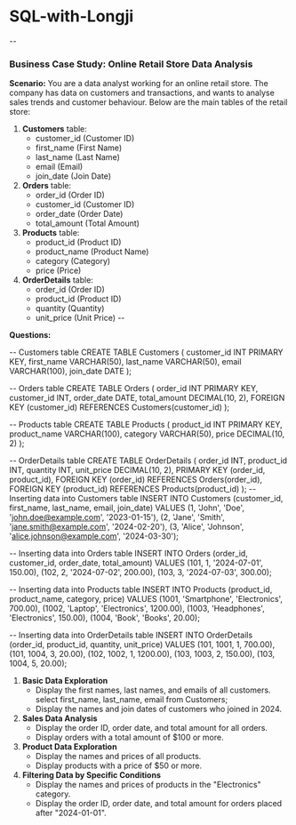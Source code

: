 # SQL-with-Longji
--
### Business Case Study: Online Retail Store Data Analysis

**Scenario:**
You are a data analyst working for an online retail store. The company has data on customers and transactions, and wants to analyse sales trends and customer behaviour. Below are the main tables of the retail store:

1. **Customers** table:
    - customer_id (Customer ID)
    - first_name (First Name)
    - last_name (Last Name)
    - email (Email)
    - join_date (Join Date)
2. **Orders** table:
    - order_id (Order ID)
    - customer_id (Customer ID)
    - order_date (Order Date)
    - total_amount (Total Amount)
3. **Products** table:
    - product_id (Product ID)
    - product_name (Product Name)
    - category (Category)
    - price (Price)
4. **OrderDetails** table:
    - order_id (Order ID)
    - product_id (Product ID)
    - quantity (Quantity)
    - unit_price (Unit Price)
--

**Questions:**

-- Customers table
CREATE TABLE Customers (
    customer_id INT PRIMARY KEY,
    first_name VARCHAR(50),
    last_name VARCHAR(50),
    email VARCHAR(100),
    join_date DATE
);

-- Orders table
CREATE TABLE Orders (
    order_id INT PRIMARY KEY,
    customer_id INT,
    order_date DATE,
    total_amount DECIMAL(10, 2),
    FOREIGN KEY (customer_id) REFERENCES Customers(customer_id)
);

-- Products table
CREATE TABLE Products (
    product_id INT PRIMARY KEY,
    product_name VARCHAR(100),
    category VARCHAR(50),
    price DECIMAL(10, 2)
);

-- OrderDetails table
CREATE TABLE OrderDetails (
    order_id INT,
    product_id INT,
    quantity INT,
    unit_price DECIMAL(10, 2),
    PRIMARY KEY (order_id, product_id),
    FOREIGN KEY (order_id) REFERENCES Orders(order_id),
    FOREIGN KEY (product_id) REFERENCES Products(product_id)
);
-- Inserting data into Customers table
INSERT INTO Customers (customer_id, first_name, last_name, email, join_date)
VALUES 
(1, 'John', 'Doe', 'john.doe@example.com', '2023-01-15'),
(2, 'Jane', 'Smith', 'jane.smith@example.com', '2024-02-20'),
(3, 'Alice', 'Johnson', 'alice.johnson@example.com', '2024-03-30');

-- Inserting data into Orders table
INSERT INTO Orders (order_id, customer_id, order_date, total_amount)
VALUES 
(101, 1, '2024-07-01', 150.00),
(102, 2, '2024-07-02', 200.00),
(103, 3, '2024-07-03', 300.00);

-- Inserting data into Products table
INSERT INTO Products (product_id, product_name, category, price)
VALUES 
(1001, 'Smartphone', 'Electronics', 700.00),
(1002, 'Laptop', 'Electronics', 1200.00),
(1003, 'Headphones', 'Electronics', 150.00),
(1004, 'Book', 'Books', 20.00);

-- Inserting data into OrderDetails table
INSERT INTO OrderDetails (order_id, product_id, quantity, unit_price)
VALUES 
(101, 1001, 1, 700.00),
(101, 1004, 3, 20.00),
(102, 1002, 1, 1200.00),
(103, 1003, 2, 150.00),
(103, 1004, 5, 20.00);

1. **Basic Data Exploration**
    - Display the first names, last names, and emails of all customers.
      select    first_name, last_name, email
      from Customers;
    - Display the names and join dates of customers who joined in 2024.
2. **Sales Data Analysis**
    - Display the order ID, order date, and total amount for all orders.
    - Display orders with a total amount of $100 or more.
3. **Product Data Exploration**
    - Display the names and prices of all products.
    - Display products with a price of $50 or more.
4. **Filtering Data by Specific Conditions**
    - Display the names and prices of products in the "Electronics" category.
    - Display the order ID, order date, and total amount for orders placed after "2024-01-01".
